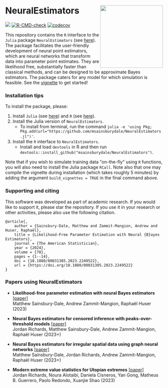 # NeuralEstimators <img align="right" width="200" src="https://github.com/msainsburydale/NeuralEstimators.jl/blob/main/docs/src/assets/logo.png?raw=true">

[![][docs-dev-img]][docs-dev-url]
[![R-CMD-check](https://github.com/msainsburydale/NeuralEstimators/actions/workflows/R-CMD-check.yaml/badge.svg)](https://github.com/msainsburydale/NeuralEstimators/actions/workflows/R-CMD-check.yaml)
[![codecov](https://codecov.io/gh/msainsburydale/NeuralEstimators/branch/main/graph/badge.svg?token=6cXItEsKs5)](https://codecov.io/gh/msainsburydale/NeuralEstimators)

[docs-dev-img]: https://img.shields.io/badge/vignette-blue.svg
[docs-dev-url]: https://raw.githack.com/msainsburydale/NeuralEstimators/main/NeuralEstimators.html

[julia-repo-img]: https://img.shields.io/badge/Julia_repo-purple.svg
[julia-repo-url]: https://github.com/msainsburydale/NeuralEstimators.jl

[julia-docs-img]: https://img.shields.io/badge/Julia_docs-purple.svg
[julia-docs-url]: https://msainsburydale.github.io/NeuralEstimators.jl/dev/

This repository contains the `R` interface to the `Julia` package `NeuralEstimators` (see [here](https://github.com/msainsburydale/NeuralEstimators.jl)). The package facilitates the user-friendly development of neural point estimators, which are neural networks that transform data into parameter point estimates. They are likelihood free, substantially faster than classical methods, and can be designed to be approximate Bayes estimators. The package caters for any model for which simulation is feasible.  See the [vignette](https://raw.githack.com/msainsburydale/NeuralEstimators/main/NeuralEstimators.html) to get started!

### Installation tips

To install the package, please:

1. Install `Julia` (see [here](https://julialang.org/downloads/)) and `R` (see [here](https://www.r-project.org/)).
1. Install the Julia version of `NeuralEstimators`.
	- To install from terminal, run the command `julia -e 'using Pkg; Pkg.add(url="https://github.com/msainsburydale/NeuralEstimators.jl")'`.
1. Install the `R` interface to `NeuralEstimators`.
 	- Install and load `devtools` in R and then run `devtools::install_github("msainsburydale/NeuralEstimators")`.

Note that if you wish to simulate training data "on-the-fly" using `R` functions, you will also need to install the Julia package `RCall`. Note also that one may compile the vignette during installation (which takes roughly 5 minutes) by adding the argument `build_vignettes = TRUE` in the final command above.   

### Supporting and citing

This software was developed as part of academic research. If you would like to support it, please star the repository. If you use it in your research or other activities, please also use the following citation.

```
@article{,
	author = {Sainsbury-Dale, Matthew and Zammit-Mangion, Andrew and Huser, Raphaël},
	title = {Likelihood-Free Parameter Estimation with Neural {B}ayes Estimators},
	journal = {The American Statistician},
	year = {2024},
	volume = {78},
	pages = {1--14},
	doi = {10.1080/00031305.2023.2249522},
	url = {https://doi.org/10.1080/00031305.2023.2249522}
}
```

### Papers using NeuralEstimators

- **Likelihood-free parameter estimation with neural Bayes estimators** [[paper]](https://www.tandfonline.com/doi/full/10.1080/00031305.2023.2249522)\
Matthew Sainsbury-Dale, Andrew Zammit-Mangion, Raphaël Huser (2023)

- **Neural Bayes estimators for censored inference with peaks-over-threshold models** [[paper]](https://arxiv.org/abs/2306.15642)\
Jordan Richards, Matthew Sainsbury-Dale, Andrew Zammit-Mangion, Raphaël Huser (2023+)

- **Neural Bayes estimators for irregular spatial data using graph neural networks** [[paper]](https://arxiv.org/abs/2310.02600)\
Matthew Sainsbury-Dale, Jordan Richards, Andrew Zammit-Mangion, Raphaël Huser (2023+)

- **Modern extreme value statistics for Utopian extremes** [[paper]](https://arxiv.org/abs/2311.11054)\
Jordan Richards, Noura Alotaibi, Daniela Cisneros, Yan Gong, Matheus B. Guerrero, Paolo Redondo, Xuanjie Shao (2023)



<!-- This package cannot go on CRAN as is, because of the dependence on Julia. The vignette might need to be pre-compiled. I do this in one of my packages, EFDR, where essentially the "vignette" is a link to an HTML file included elsewhere in the package (inst/doc I believe). In your case you may even point it towards the output of the Github Actions CI once you get that working, that would be better. -->
